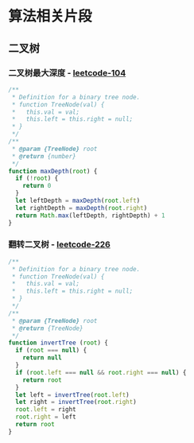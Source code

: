 # 算法相关片段
## 二叉树
### 二叉树最大深度 - [leetcode-104](https://leetcode-cn.com/problems/maximum-depth-of-binary-tree/)
```js
/**
 * Definition for a binary tree node.
 * function TreeNode(val) {
 *   this.val = val;
 *   this.left = this.right = null;
 * }
 */
/**
 * @param {TreeNode} root
 * @return {number}
 */
function maxDepth(root) {
  if (!root) {
    return 0
  }
  let leftDepth = maxDepth(root.left)
  let rightDepth = maxDepth(root.right)
  return Math.max(leftDepth, rightDepth) + 1
}
```

### 翻转二叉树 - [leetcode-226](https://leetcode-cn.com/problems/invert-binary-tree/)
```js
/**
 * Definition for a binary tree node.
 * function TreeNode(val) {
 *   this.val = val;
 *   this.left = this.right = null;
 * }
 */
/**
 * @param {TreeNode} root
 * @return {TreeNode}
 */
function invertTree (root) {
  if (root === null) {
    return null
  }
  if (root.left === null && root.right === null) {
    return root
  }
  let left = invertTree(root.left)
  let right = invertTree(root.right)
  root.left = right
  root.right = left
  return root
}
```